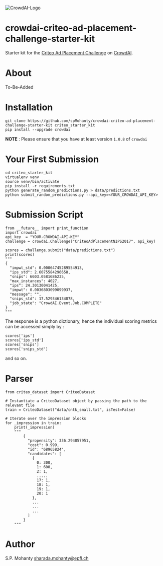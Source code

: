 ![CrowdAI-Logo](https://github.com/crowdAI/crowdai/raw/master/app/assets/images/misc/crowdai-logo-smile.svg?sanitize=true)
# crowdai-criteo-ad-placement-challenge-starter-kit

Starter kit for the [Criteo Ad Placement Challenge](https://www.crowdai.org/challenges/nips-17-workshop-criteo-ad-placement-challenge) on [CrowdAI](https://www.crowdai.org/).

# About
To-Be-Added

# Installation

```
git clone https://github.com/spMohanty/crowdai-criteo-ad-placement-challenge-starter-kit criteo_starter_kit
pip install --upgrade crowdai
```

**NOTE** : Please ensure that you have at least version `1.0.8` of `crowdai`

# Your First Submission
```
cd criteo_starter_kit
virtualenv venv
source venv/bin/activate
pip install -r requirements.txt
python generate_random_predictions.py > data/predictions.txt
python submit_random_predictions.py --api_key=<YOUR_CROWDAI_API_KEY>
```
# Submission Script
```
from __future__ import print_function
import crowdai
api_key  = "YOUR-CROWDAI-API-KEY"
challenge = crowdai.Challenge("CriteoAdPlacementNIPS2017", api_key)

scores = challenge.submit("data/predictions.txt")
print(scores)
"""
{
  "impwt_std": 0.00064745289554913,
  "ips_std": 2.6075584296658,
  "snips": 6603.0581686235,
  "max_instances": 4027,
  "ips": 24.30130041425,
  "impwt": 0.0036803099099937,
  "message": "",
  "snips_std": 17.529346134878,
  "job_state": "CrowdAI.Event.Job.COMPLETE"
}
"""
```
The response is a python dictionary, hence the individual scoring metrics can be accessed simply by :

```
scores['ips']
scores['ips_std']
scores['snips']
scores['snips_std']
```
and so on.

# Parser

```
from criteo_dataset import CriteoDataset

# Instantiate a CriteoDataset object by passing the path to the relevant file
train = CriteoDataset("data/cntk_small.txt", isTest=False)

# Iterate over the impression blocks
for _impression in train:
    print(_impression)
    """
        {
          "propensity": 336.294857951,
          "cost": 0.999,
          "id": "68965824",
          "candidates": [
            {
              0: 300,
              1: 600,
              2: 1,
              .....
              17: 1,
              18: 1,
              19: 1,
              20: 1
            },
            ...
            ...
            ...
          ]
        }
    """
```

#  Author
S.P. Mohanty <sharada.mohanty@epfl.ch>
